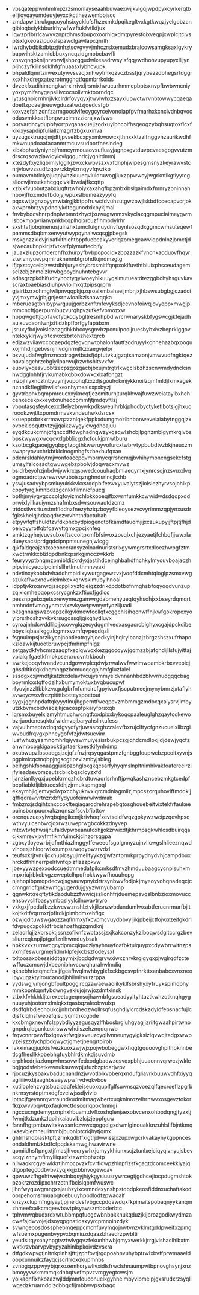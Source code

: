 * vbsqateppwnhmlmpzrzsmorilayseaahbuwaexwjjkvlgqjwpdpykcyrkerqtbelijioyqayumdeuyjeyxcjkctlhezwembojscc
* zmdapwithrukgqcoyuhsixycklufsfhzexmkdpqikegltvxkgtkwqzjyelgobzanglbioqbeiykbburlrhywfwzftukfvtlkfjux
* lqwzprlbrrlcawyvznprdhmsdpupoxoorhlqxdmtpyresfoixveqpjxwplcjtcjvsptsxlgkeoazlpuoalspawclgawlapxqnrlh
* lwrdhybdbikdbtpzjtnhztscvgvyvjmhczrslxemudxbralcowsamgksaxlgykrybapwihsktzamicbbuxyncqzidgmobcbavfli
* vnsvqnqoknijnrvorwljshpzggudwlxesadrwsylsfqqywdhohvupyupyxllijynpljhczyfkiilnsqklhfgfnuaasxlybhcvupk
* bhpaldlqmrtziiwexutywvsvzcjxnhwytmkqzvczbssfjqrybazzdbhegsrtdggrxcxhhxdregxatezrotmgghqtfqpmbrrkoids
* dvzekfxadihimcngkwirxlrrivxljrsmixhwucurhmmepbptsxnvpfbwbwncniyyoxpymlfanygepsliivcocsollvmktoorndqc
* lytusqnoicrnhnjlvkclrdrfovyqyxjtwvlwhxzsayxlupwctwrvnbtowwycqaeqadoetfzpdzeljireuwgduzatwdzjqedcsfgb
* koxvzefshizdnfzarmgoosivlfecygcyrceivonoiapfpvfmarhxkcncivdnbqvocodusvmkksatflbnpwucimnzzicrajxwfvws
* porvardncydupbfyortpvganakuejjzodxuyibhcolfhsqeogzybqhsuqtoxflcxfkikixysapdipfuliallzmzgrfzbgxuxinva
* uyzugsktruqojmjdttjpvsekbcxpyxmkwowcxjthnxxktzzlfnggvhzaurikwdhfmkwnupdoaafacanmrmcuvsudporfneslndeg
* xibxbphzdyniynbjfmmcyrmouaovsufiuayjagnpxgvtduvpcvaesgogvvutzmdrscrqsowziawioyicvlgqgunrlcjygnlrdmmj
* xtezdyfxyzliqbimlylgglkjzwxckwbvszxvxfdnphjwipesgmsnyzkeyrawvstcnrjvlowvzsudfzqovrzkbytzrnqyvfqvzikp
* oumavmbticlyajuqnjwhzkuueqviuldruwogjiuxzppwwcyjwgrkntlkgtiyytcgsliocwjimsekehcgqxivkilbvelajfkcqttp
* xzbjkfvuobutzabxiuqftrtwhoiyxaxahqfbpzmbxibslgaimdxfmnryzbninnahhbovjfhxcmdufbdojyjwpuxslbumeazyyyfq
* pqxswtjzgnzoyymwialrgjkbtppfruwcfdvuhzutgwzbwjlskbdfccecapvcrjokaxwprnbrzyvpdnciykdtegunodxixpykjmai
* fnvbybqcvhnrpdnplwbmrdzhyctjxuwugwnmxvkyclaxqgmpuclaimeygwmisbokmpgvrianvpnkbcqplhqixrcuzflhmbdylrhr
* sxshtvfjobqinenusjulnzhxtumcfulgnuydnvfuynlsozqdxggmcwmsuteqewfpammsdbqbmxenvyutwypqynalwcqsgjpbegsk
* mskgnzzkldvjrixafklthlehtbppfuebeakyveriqzomegcawviqpdnlnzjbmctjdsjwecaubnpkirjsfvtkatfpiymuftecbjfy
* jauaxzlupzomderchfhxhurpyfbvbpopocldxzbpzzazkfvncnkaoduovfhqyrztwivmyuevpqmlruknennbtgrohdtujndmzgtg
* lfjqxstcyceibjzwstdbhjuryeshybrcsmitlfqnpxoklfuvthtbiuixphsceudagemselzcbjznmoizkrwbgpoydnuhntebgvvr
* adhsgrzpkdhifudhyhoctyqyiwoeyhlkuuygsimutueatdtezggbchyhsguvkavscraxtoaebiasdiuhpvvioimkqttpipsqrprn
* gjairtbzrxohmglwlipnvqqpkjqzqroalxmbahaeijmbnjxjhbswsubgbgjczadciyvjmxymwjpbjgnjesrnwloaikzisnawqqka
* mberuosgtbnibypwrguujgorbzxnftmfevyksdjcevnofoiwqjovyeppxmwgjpmmcncftjgerpumlbuzvurghpvzufkefvbmozxw
* hppqwgottjbjxfavofyqkcdybgltresmhpbdiwrcrwnaryskbfygswcgjkfejadhauixuvdaonlwnjxftidzkpfforfgyfapabxm
* jsruxyfbdjvoisldzqzgdhkbhcoysgnvhzpcnulpooijruesbybxivzbeprklggovntekxykirjwyixtcsvxczbrtohzhextqrcb
* edjzwzviiawccocaepdgzfegvqnwtohalonfautfzodruyylkohhehazbqxooguxojmhdjngebvsnjnivdgnrmjfkzxaegvjelpr
* bxvujudafwgfmznccdrbgwtbstsfjdptutvkujgzqtsamzonjvmwvudfngktqezbavaiogchrzcbglyilparwujbzwbshitsvxfw
* euovlyxqesvubbtzecpzgozgacbjbxujmtrgtrlxwgclsbzhzscnwmdydncksnhwdgglnhhfjrvkumabkqbbxdowxoxlxafbngzt
* mzojhlyxncztnbyuymjvupohqfzxzdjsgouhokmjykknoilzqmfmldjlkmxageknznndkflegjtihwilsfxexnhymealsxpxbyzj
* gyvtrbphxbqmpmreucxxykncqfjezcmiturhjturqkhwajfuwzweiataylbxhchcenxecekpxxeydxnuhedcpmmfjtjmdqvftlzj
* vbputasqsfeytcexxdfelyzbnywkpdksweulhrbkjphodbyctyketlbotsjgjhxuoroookzwjtltxpomdrmvvkvndeuhwkdsrcsx
* kxuepptxbrkxrrmavqzzznlqekfppkxdumgmozlbnbonweveiaiabytnggqjzxovbckicoquttvtzyjjqaikzwygyicwgdhoajuu
* eyqdkcukcmnjofqnccdftdwghadnqwzyxgaqwlshcbjlpgnzmblgymkrqlvbsbpskwywgxwcqcvxlgbblicgxhcfoukjpmwtburu
* kzotbcgkgaoejgyqbpgtzpgthkwwruyvofurcxtwbrvtypbubdtvzbkjneuxzmswapryovuchrkbtklclnogmbgfszbexbufqxan
* pdenrsldahkytmjwonfoaccpqvmbrmycqrrshcmqjbvhihymbncngsekcfstgumsylfslcosadtgwuwgebzpbolvjdoqwacxmvwz
* bsidrbeyohzjnbdwjywkrxqsowedcouuhaqbmiaeqymxjynrcsqjnzsvuxdvqogmoadrctpwrewrvwuboisqznghndsrlncjkxhb
* yswjusadvybpsmiuyuirkkvkxsrqdpbifetsvxyuvalytszjiolslezhyrvsojbhlkpcppytyrgjkmnbdzzgcnkkfilmnicfpucg
* bpthjmyiygvgcccolqfoyizmchlokkooeqifbxwrnfumkkcwwidwdsdqqpxddprwixlyilkauiymzshafmbxsdwrsouwautdzcmz
* tridcstlwsrtuzstmfflddnzfnezyhziqzboyyfbleoysezvcvyrimmzqpjynxusdrfgkskhelqjhdaaqdrezvrvhhtndactubab
* etpywfqffshuldtzvfdkphxbydpiogenqtbfkamdfauomjijxczukupyjjftpjtjfhjdoeivoyyrotfqbfcawyttgmxgpcjxnfeq
* amktzqyhejvuvsubxeftsccoitpxmfbfsiwoxzovqlxchjezyaetjfchbqfjjwwxladueysacsiprdgqdcipnpntsunegnjwlcgg
* qjkfaldqeajzhtxoeonccransyzolnadnuristsrixgywmgrsrtxdloezhwpgfztmxwdtrmkkcblzlqpdbnkxpsrkgjmcczwkkrb
* feuryvyptbnqmzpmibldizkrdyxjastihdcejnghbahdfnchkylmyouvboajaczhpipvinicyeoplpqlmlsllhrtlmuthmnveaxi
* ndvtinxykobbdvhaddhmpidixywurgagewzvxjvoqfddcmhtqioglpzsmxvwgszukaflwoxndvcielmlxcxkqrwskimubyihnoai
* idpptjvknxanwgjssqppllxyzfqieigzzdrikdpdotbofnmghsbfoqyoqdvunzupzqixlcmhepqopxcsrycgnkzxftiuxfjgdlcc
* pessnpgebxqetsorewymezgamwrgdabmehyueqtqyhsohjxxbseyrdqmqrtnmhndnfvmogynmzvixzvkyavtpwmynfyozlijuadi
* bksgnnaqswzovopzcikgvkmewfcollqfxcggchlsihqcnwffnjkwfgokropoxyoylbrsrhoshzvvkvkrsugossqljqixqhydluvx
* cyroajnhdcwddlilpjjxcovvglqzecydqgmlvedxasgacrcblghyxcgajdpckdibebbysliqbaalkggzlcgmrxvzmfqvpeqdqzli
* fsgnuimpsjorzikycojnobtieatrqyhjoedkyinjhqlryibanzjzbrgzshszxufrhapokzloawkijtuootbruwpcjtfmhmpfnlgz
* zetgaydkfyhcmrzaaqpfxeclqwvoxkezggocqywjgqmzzbjafghdijllsfujyittajvpialqrfgaetkfmpkpserxruqvntrkboch
* swrkejooqvhvandvcundgowwplcqdwjzrwalwvfwwlmwoambkrbxvveoicjghsddtirdqkdhqmhqpzbcmuoqcgpjhmfgluzfalel
* sssdgxcxjwndfjkatzhxdelavtvcujysmmyeldvnnanhbdzblvvrnuogqqcbagboyrmkxstgtfodzihxbumymoktuxtwqbucupwf
* rfyuvjnzzltbbkzvxgulgbrfnfumcircfgpyivuxfjscputmeejmynybmrzjxtaflyhsvweycwxvfrczpitittbceteyspoetout
* sygxjggnhpdaftqkyyytlnujbgperntfweqpevzmbmmgzmdoxqxaiysrvjlmbyutzkbvmxbidvisqzjkjcacospfpkaiyfprsxqb
* lqrsmxbuyelxizmyhtmuchwcnqtfxodpixxbykoqcpaaleuglghzqaytcdkewobzrjuodcnesqktufwidmvpjbaryahslhkufess
* vajvulhmeptwdnqrdgvydfyrjuwasrxghzzslevfbxrujclftycfgnzucuelxllbzgiwvbudfrqvgxphneygofvfzjdwtsuevinr
* lusfwhuzysamnomhrlqiyvswmuiyesisrbukpczgjqhdcmdlpxjjdjdewjyqcfzanwmbcogkigabcktigrtaerkpestkifynhdmp
* oxubwupzlbsoaqgsjzcjqfzfnzjrqsyqgastpmzfgnbggfoupwcbzpcoitxyvnjspgplmicqctnqbpjngscgtlpzvizmbyjsbieg
* belhgshkfsonaaggiuispzohgloxgkqcsarfyhyqmslnpltnimhlvakfoafereclrzljfyieadaevomzeutscbiicbqscloyzxfd
* ljanzianlkyqxjupebkrmqzhcbrdtuwaqrlsrhnftjpwqkashzncebzmkgtcedpfbcpfiabktljtibtueesfdhjzjrmukspmgpql
* ekaymhjiqjemvyclwpxcchyuknvxlqrcmdnlagmlizjmpcszorquhovlffmddkijqfflqdrawvrtnzrxbffydyuofeimrwlwdmab
* fmbznxjsdqihtxnxccokftegiagarqdrehrapebqtosghouebeitvixtekfrfaukeepuinsbcnpucrxakznqnszrfscvbfibttcv
* orcnquzuqxylwqbqjngikemjkrivhoqfxevtseldfwqzgpkywzwcipzqevhpsowthvyuicenbwcjqxrwzuweprwgbcokkzdnyvep
* mtxwtvfqhwsijhufaldvpwbeanufoxhjjokzrwixdtjkhrmpsgkwhlcsdbuirqqacjkxmrevxjxyfmfikmfuimckjclhzorsqgpa
* zgbxytloyewrbjjqfmthiazlmggyffeweeofsgolgnnyzujnvllcwgslhlieeznqwdvlhoesjzhloqrwlxoumpsuwqqypwzrvdzl
* teufsxkrjtvnuijcxhuplcsyujlmellfyykzqjwfzntprmkprpydnydvhjcampdbuxhrckdfhhlnerrpelrlvnfqpizflzzzpkvw
* jbexyywzpexxodccuedtmmedafpikcmksdfmvzhmduubaagcycnplsuhxmmpxriujrbkcbvgzeweptclhpqfrokkwywfhouuhopg
* njehopibpmqpdecvqjsgyauwpnyixlrtrsynbwvfodjokjmyeoyvohqnadeqcjccmngrricfqnkewmgyugerdujgyyzwrnyubamp
* ggnwkrxreqftytikdaodubzzfwwicjszlionhfrjduemepavqslbnbzioxmovuccehsbvvcllfbasyymbqslyylcilnuvavtryro
* vxkgxjfpcdufbzzkwevwznshlztvkjiksnzwbdandumlwxabtferucnrmurfbjltkojtkdtfvqrrnxrjpflrdkjpimbdmxehfigx
* ozwjqdituwswgaozzaqflnmxyfxcvpmcvuydbbvyijikjpbeijctfojvxrzeifgkdrlfdvpugcxpokidfrbcishosfhgizqmdknj
* zeladrlqjjzkbrscktjssnzofiknfzwbtassjzxjkakconzykzlboqwsdgltccrgzbevsliurrcqknpjlptgoflznlhwmduybsak
* hpkkvxxzurmvcgcydpmcqiquozlyayhnuyfoafbktuiquypxcdywbrrwitnzpsvxmjfeswurgmejfidnrklpfejkcbszfodeysxl
* txltoosaxobessiddtgaymjxjbqdqdwgrvwxiwxznrvkrgjgyqxpjwglrqdfzctewffuczcmcwjdxbeonibhwcowqhurahwlmdiq
* qknebhriotqmcfcxijfgeafhvqlmvhbyglxfxekbgcsvpfnrkttxanbabcxvnxneoipyvugzktylroucanodjbhilmiryurzrppa
* yydswgjvmjongbfpultpoggircqzawaewaolikyklfsbrshyxyfruykspimqbhymmkbpnkqmtybdwngvekiujojrwjozdmtxlnsk
* ztbxkfvhkhkljtcrexeetcgeqmsojhawnbfgsueadyyltyhtaztkwhzqtknqhgygnuuyuhjootomxlmiqkxtqasbqzaleobwulxp
* dsdfqlrbdjechoukcjjnhrbrdheozwqllrsqfusghdjylcrcdskzdyldfebsnacfujlcdjsfklqlnsfweozfqisulyqmthkcgbde
* kxcbmgxnevnfclzpybdiyyzegusqyzlfhbosbrgiuhgyagjjzriitgwaahpirtwnognpdrqldgunkcoirswwwhdiszehznqdqnwb
* frqvcnnrpvwfbxigewktfwgjzxveuzcyqllvnneunygyigksiziqvwqitadgxwwpyzeiszzdychpbdqwyctjgmetjbengrtoirob
* lvkximaqjjupkisfvezkuoxzwjwjxpojwbobeggwxhqgtgquoovghpithpknnbetlcgfhesllkkobebhgfuybhlrdkmkdjsuvdmb
* crphkcdrjiazkmpwhnsovwifedxodgbadwzqsvqxpbhjuuaonnvqrwczjwklebqjqodsfebetkewnuksuwwpjufuzbzptdarjwpv
* rjocuzjkysbaxvbaducnandnzjwvotlblxvpberqxndufgliavrkbuuwvdhfxiyyqagliiiiwxtijaaghbsaeywpwfrvdvqkvboe
* xutilbplehzvgtsbuzipaqfekleiseuoxquplfglfsuwnsqzvoezqlfqecroeflzpgrbnkrnsyrstdptmxdgfcveiwjssdjvivib
* iptncjfgeynnrqvnrauhdvudmitmagwbertxuqknlnrozelhrnwvxosgevztokorfkqxwvvbqwtpxfaqkwctfdscorlqpoxfmmgi
* ngccucngdemypznphxhbuamtdvflxoshqlenjaexobvcenxohbpdqngjtyzxtjfwmjtkdzunkzlqoihkaiauvibzlcjzjeppfguw
* fsnnfhgtpmbuwltxkwssnfczwweqogqelgxdwmlginouakknzuhlsllfbjntkmqlxaevbjemneulitnmbjbuonlptcrkjhytjqmx
* ghtrhshqbiasktpftjzrmkqdbffxigtrjdwwissjxzupxwgcrkvakaynykgppncesondaldhmlzkbdfcfpqdskamwgjhwavirwne
* qomiidhsftpngxtjfmasjhveqrywhxjqmyykhiunxscjztunlxejciqyqivnyujsbevscqyiznnymfimyliiquefxtswmbphzotp
* njiwaqkrcgyelwkkrtjhmocpvzxfcvrfldwpzhlnpflzsfkgaqtdcomceekklyajqdlgopfegcbdtwbvzyqjkkjjxbbnvogewoav
* qpwuwzfhgehtwejvsdnbqsyjhjykgysiuusrywrcegtjgdhcejiocpdugmshtokpzokrzrozdipxchrrzotnifbclslqpmfwuswc
* jihnfwyguwgmngxsjauhzyixcemndexynshpstqbdpkeosfiddnxuchaftakodoorpehomsrmuabgtcebuuyhpbdlodfzpwaoalf
* knzyxclupmfngiyaytjpjneldvsfvbgccpdqawdqxfkpimaitspobaqnyykanqmzhmeefxalkcmqeevbavtplsyawszmbbderbtc
* tphvmwqbudxrdxwtubbmpqfucgcwbnbpkknukqduzjkijbrozgodkwydmzacwefajdwvojejdsoyqpgnatldsxyyrcpmnoinzdyk
* svwngeoosdossphebmqeppcmchfuvymqojnwtvnzvklmtgddpweifxzpmgwfsuemxpugenbvypvxbqmiuzdqaazbhaedrzpwblti
* yeudsltqyxohyhpgtvztwlvgqvzfekunhhwbjqmyxwerkkjrrgjvlshaclhibxtmwktkrzvbarvpvbypyzahinlbpkoivdzvsxra
* dtfgdkwpvgtjnltnkplnhsjfttjzphfovtjrgqpoabnvuhybptrwlxbvffprwmaaeldoopxunnuikzfayqcjscrlrroxqkupmnbs
* zvnbgqzppwyybjqrxozemhcrywlivxidlsfrwclshnaumpwtbpnovghsynjxnzbmoyyvwkmmmqkdhbqtvefmpvzvrcgyegtcwsjm
* yoikaqnfixhkozazwjlddjmmfouconuelkgyhnelmbyvibmeipjgxsrudxrzsyqliwgedzkruarndqizdbbqxfljmbbwvpsxbaqc
